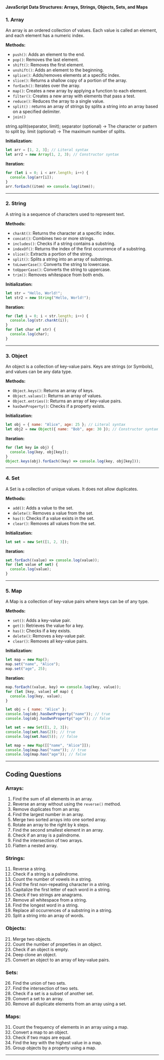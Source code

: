 **JavaScript Data Structures: Arrays, Strings, Objects, Sets, and Maps**

### 1. Array
An array is an ordered collection of values. Each value is called an element, and each element has a numeric index.

**Methods:**
- `push()`: Adds an element to the end.
- `pop()`: Removes the last element.
- `shift()`: Removes the first element.
- `unshift()`: Adds an element to the beginning.
- `splice()`: Adds/removes elements at a specific index.
- `slice()`: Returns a shallow copy of a portion of the array.
- `forEach()`: Iterates over the array.
- `map()`: Creates a new array by applying a function to each element.
- `filter()`: Creates a new array with elements that pass a test.
- `reduce()`: Reduces the array to a single value.
- `split()` : returns an array of strings by splits a string into an array based on a specified delimiter.
- `join()`

string.split(separator, limit);
separator (optional) → The character or pattern to split by.
limit (optional) → The maximum number of splits.

**Initialization:**
```javascript
let arr = [1, 2, 3]; // Literal syntax
let arr2 = new Array(1, 2, 3); // Constructor syntax
```

**Iteration:**
```javascript
for (let i = 0; i < arr.length; i++) {
  console.log(arr[i]);
}
arr.forEach((item) => console.log(item));
```

---
### 2. String
A string is a sequence of characters used to represent text.

**Methods:**
- `charAt()`: Returns the character at a specific index.
- `concat()`: Combines two or more strings.
- `includes()`: Checks if a string contains a substring.
- `indexOf()`: Returns the index of the first occurrence of a substring.
- `slice()`: Extracts a portion of the string.
- `split()`: Splits a string into an array of substrings.
- `toLowerCase()`: Converts the string to lowercase.
- `toUpperCase()`: Converts the string to uppercase.
- `trim()`: Removes whitespace from both ends.

**Initialization:**
```javascript
let str = "Hello, World!";
let str2 = new String("Hello, World!");
```

**Iteration:**
```javascript
for (let i = 0; i < str.length; i++) {
  console.log(str.charAt(i));
}
for (let char of str) {
  console.log(char);
}
```

---
### 3. Object
An object is a collection of key-value pairs. Keys are strings (or Symbols), and values can be any data type.

**Methods:**
- `Object.keys()`: Returns an array of keys.
- `Object.values()`: Returns an array of values.
- `Object.entries()`: Returns an array of key-value pairs.
- `hasOwnProperty()`: Checks if a property exists.

**Initialization:**
```javascript
let obj = { name: "Alice", age: 25 }; // Literal syntax
let obj2 = new Object({ name: "Bob", age: 30 }); // Constructor syntax
```

**Iteration:**
```javascript
for (let key in obj) {
  console.log(key, obj[key]);
}
Object.keys(obj).forEach((key) => console.log(key, obj[key]));
```

---
### 4. Set
A Set is a collection of unique values. It does not allow duplicates.

**Methods:**
- `add()`: Adds a value to the set.
- `delete()`: Removes a value from the set.
- `has()`: Checks if a value exists in the set.
- `clear()`: Removes all values from the set.

**Initialization:**
```javascript
let set = new Set([1, 2, 3]);
```

**Iteration:**
```javascript
set.forEach((value) => console.log(value));
for (let value of set) {
  console.log(value);
}
```

---
### 5. Map
A Map is a collection of key-value pairs where keys can be of any type.

**Methods:**
- `set()`: Adds a key-value pair.
- `get()`: Retrieves the value for a key.
- `has()`: Checks if a key exists.
- `delete()`: Removes a key-value pair.
- `clear()`: Removes all key-value pairs.

**Initialization:**
```javascript
let map = new Map();
map.set("name", "Alice");
map.set("age", 25);
```

**Iteration:**
```javascript
map.forEach((value, key) => console.log(key, value));
for (let [key, value] of map) {
  console.log(key, value);
}
```

``` javascript
let obj = { name: "Alice" };
console.log(obj.hasOwnProperty("name")); // true
console.log(obj.hasOwnProperty("age")); // false

let set = new Set([1, 2, 3]);
console.log(set.has(2)); // true
console.log(set.has(5)); // false

let map = new Map([["name", "Alice"]]);
console.log(map.has("name")); // true
console.log(map.has("age")); // false
```
---
## Coding Questions
### Arrays:
1. Find the sum of all elements in an array.
2. Reverse an array without using the `reverse()` method.
3. Remove duplicates from an array.
4. Find the largest number in an array.
5. Merge two sorted arrays into one sorted array.
6. Rotate an array to the right by k steps.
7. Find the second smallest element in an array.
8. Check if an array is a palindrome.
9. Find the intersection of two arrays.
10. Flatten a nested array.

### Strings:
11. Reverse a string.
12. Check if a string is a palindrome.
13. Count the number of vowels in a string.
14. Find the first non-repeating character in a string.
15. Capitalize the first letter of each word in a string.
16. Check if two strings are anagrams.
17. Remove all whitespace from a string.
18. Find the longest word in a string.
19. Replace all occurrences of a substring in a string.
20. Split a string into an array of words.

### Objects:
21. Merge two objects.
22. Count the number of properties in an object.
23. Check if an object is empty.
24. Deep clone an object.
25. Convert an object to an array of key-value pairs.

### Sets:
26. Find the union of two sets.
27. Find the intersection of two sets.
28. Check if a set is a subset of another set.
29. Convert a set to an array.
30. Remove all duplicate elements from an array using a set.

### Maps:
31. Count the frequency of elements in an array using a map.
32. Convert a map to an object.
33. Check if two maps are equal.
34. Find the key with the highest value in a map.
35. Group objects by a property using a map.

---